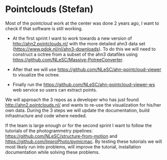 # Pointclouds (Stefan) 

Most of the pointcloud work at the center was done 2 years ago, I want to check if that software is still working.
 
- At the first sprint I want to work towards a new version of http://ahn2.pointclouds.nl/ with the more detailed ahn3 data set (https://www.pdok.nl/nl/ahn3-downloads). To do this we will need to construct a octree from a subset of the ahn3 datafiles using https://github.com/NLeSC/Massive-PotreeConverter.

- After that we will use https://github.com/NLeSC/ahn-pointcloud-viewer to visualize the octree.

- Finally run the https://github.com/NLeSC/ahn-pointcloud-viewer-ws web service so users can extract points.

We will approach the 3 repos as a developer who has just found http://ahn2.pointclouds.nl/ and wants to re-use the visualization for his/her own data. During the 3 steps we will update the documentation, build infrastructure and code where needed.
 
If the team is large enough or for the second sprint I want to follow the tutorials of the photogrammetry pipelines: https://github.com/NLeSC/structure-from-motion and
https://github.com/ImproPhoto/pymicmac. By testing these tutorials we will most likely run into problems, will improve the tutorial, installation documentation while solving these problems.


